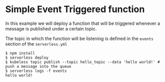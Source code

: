 # Simple Event Triggered function

In this example we will deploy a function that will be triggered whenever a message is published under a certain topic.

The topic in which the function will be listening is defined in the `events` section of the `serverless.yml`

```console
$ npm install
$ serverless deploy
$ kubeless topic publish --topic hello_topic --data 'hello world!' # push a message into the queue
$ serverless logs -f events
hello world!
```
